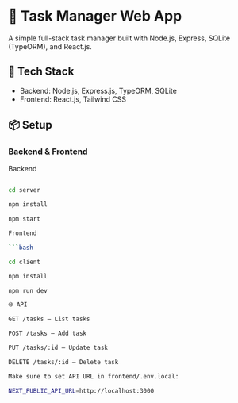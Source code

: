 # 📝 Task Manager Web App

A simple full-stack task manager built with Node.js, Express, SQLite (TypeORM), and React.js.

## 🔧 Tech Stack
- Backend: Node.js, Express.js, TypeORM, SQLite
- Frontend: React.js, Tailwind CSS

## 📦 Setup

### Backend & Frontend

Backend

```bash

cd server

npm install

npm start

Frontend

```bash

cd client

npm install

npm run dev

🌐 API

GET /tasks – List tasks

POST /tasks – Add task

PUT /tasks/:id – Update task

DELETE /tasks/:id – Delete task

Make sure to set API URL in frontend/.env.local:

NEXT_PUBLIC_API_URL=http://localhost:3000
